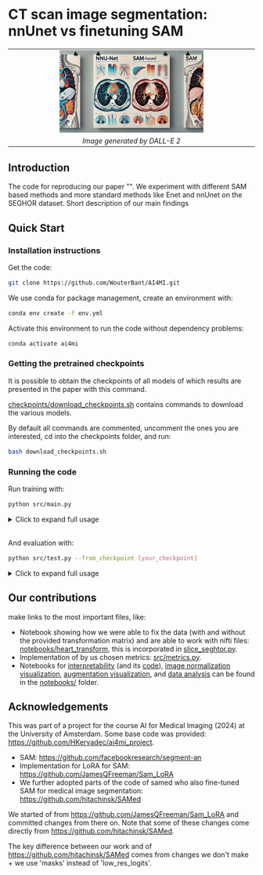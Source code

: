 # CT scan image segmentation: nnUnet vs finetuning SAM

<table align="center">
  <tr align="center">
      <td><img src="assets/figure1.webp" width="60%"></td>
  </tr>
  <tr align="center">
      <td><em>Image generated by DALL-E 2</em></td>
  </tr>
</table>

## Introduction
The code for reproducing our paper "". We experiment with different SAM based methods and more standard methods like Enet and nnUnet on the SEGHOR dataset. Short description of our main findings

## Quick Start

### Installation instructions

Get the code:
```bash
git clone https://github.com/WouterBant/AI4MI.git
```

We use conda for package management, create an environment with:
```bash
conda env create -f env.yml
```

Activate this environment to run the code without dependency problems:
```bash
conda activate ai4mi
```

### Getting the pretrained checkpoints
It is possible to obtain the checkpoints of all models of which results are presented in the paper with this command.

[checkpoints/download_checkpoints.sh](checkpoints/download_checkpoints.sh) contains commands to download the various models.

By default all commands are commented, uncomment the ones you are interested, cd into the checkpoints folder, and run:

```bash
bash download_checkpoints.sh
```

### Running the code

Run training with:
```bash
python src/main.py
```

<details> <summary>Click to expand full usage </summary>

```bash
usage: main.py [-h] [--epochs EPOCHS] [--lr LR] [--weight_decay WEIGHT_DECAY] [--batch_size BATCH_SIZE] [--gradient_accumulation_steps GRADIENT_ACCUMULATION_STEPS] [--use_scheduler] [--use_sampler] [--augment] [--model MODEL] [--optimizer {adam,sgd,adamw,sgd-wd}]
               [--dataset {TOY2,SEGTHOR,SEGTHOR_MANUAL_SPLIT}] [--mode {partial,full}] [--loss {ce,dice_monai,gdl,dce}] [--ce_lambda CE_LAMBDA] [--dest DEST] [--r R] [--from_checkpoint FROM_CHECKPOINT] [--gpu] [--num_workers NUM_WORKERS] [--debug] [--normalize] [--deterministic]
               [--use_wandb] [--clip_grad] [--crf] [--finetune_crf]

options:
  -h, --help            show this help message and exit
  --epochs EPOCHS
  --lr LR               Learning rate
  --weight_decay WEIGHT_DECAY
                        Weight decay
  --batch_size BATCH_SIZE
                        Batch size
  --gradient_accumulation_steps GRADIENT_ACCUMULATION_STEPS
                        Number of steps to accumulate gradients over
  --use_scheduler       Use CosineWarmupScheduler
  --use_sampler         Use AdaptiveSampler
  --augment             Augment the training dataset
  --model MODEL         Model to use
  --optimizer {adam,sgd,adamw,sgd-wd}
                        Optimizer to use
  --dataset {TOY2,SEGTHOR,SEGTHOR_MANUAL_SPLIT}
  --mode {partial,full}
  --loss {ce,dice_monai,gdl,dce}
  --ce_lambda CE_LAMBDA
  --dest DEST           Destination directory to save the results (predictions and weights).
  --r R                 The rank of the LoRa matrices.
  --from_checkpoint FROM_CHECKPOINT
  --gpu
  --num_workers NUM_WORKERS
  --debug               Keep only a fraction (10 samples) of the datasets, to test the logic around epochs and logging easily.
  --normalize           Normalize the input images
  --deterministic       Make the training deterministic
  --use_wandb           Use wandb for logging
  --clip_grad           Enable gradient clipping
  --crf                 Apply CRF on the output
  --finetune_crf        Freeze the model and only train CRF and the last layer
```
</details>

<br>

And evaluation with:

```bash
python src/test.py --from_checkpoint [your_checkpoint]
```
<details> <summary>Click to expand full usage </summary>

<br>

Note that for the compiled models a GPU is required to run inference as the model needs to be comiled again.

```bash
usage: test.py [-h] [--batch_size BATCH_SIZE] [--model MODEL] [--dest DEST] [--r R] [--dataset {TOY2,SEGTHOR,SEGTHOR_MANUAL_SPLIT}] [--mode {partial,full}] [--from_checkpoint FROM_CHECKPOINT] [--gpu] [--num_workers NUM_WORKERS] [--debug] [--normalize]

options:
  -h, --help            show this help message and exit
  --batch_size BATCH_SIZE
                        Batch size
  --model MODEL         Model to use
  --dest DEST           Destination directory to save the results (predictions and weights).
  --r R                 The rank of the LoRa matrices.
  --dataset {TOY2,SEGTHOR,SEGTHOR_MANUAL_SPLIT}
  --mode {partial,full}
  --from_checkpoint FROM_CHECKPOINT
  --gpu
  --num_workers NUM_WORKERS
  --debug               Keep only a fraction (10 samples) of the datasets, to test the logic around epochs and logging easily.
  --normalize           Normalize the input images
```
</details>


## Our contributions
make links to the most important files, like:
- Notebook showing how we were able to fix the data (with and without the provided transformation matrix) and are able to work with nifti files: [notebooks/heart_transform](notebooks/heart_transform.ipynb), this is incorporated in [slice_seghtor.py](src/slice_segthor.py).
- Implementation of by us chosen metrics: [src/metrics.py](src/metrics.py).
- Notebooks for [interpretability](notebooks/intepretability.ipynb) (and its [code](notebooks/notebook_utils.py)), [image normalization visualization](notebooks/normalize.ipynb), [augmentation visualization](notebooks/augmentations.ipynb), and [data analysis](notebooks/data_analysis.ipynb) can be found in the [notebooks/](notebooks) folder.


## Acknowledgements
This was part of a project for the course AI for Medical Imaging (2024) at the University of Amsterdam. Some base code was provided: https://github.com/HKervadec/ai4mi_project. 

- SAM: https://github.com/facebookresearch/segment-an
- Implementation for LoRA for SAM: https://github.com/JamesQFreeman/Sam_LoRA
- We further adopted parts of the code of samed who also fine-tuned SAM for medical image segmentation: https://github.com/hitachinsk/SAMed

We started of from https://github.com/JamesQFreeman/Sam_LoRA and committed changes from there on. Note that some of these changes come directly from https://github.com/hitachinsk/SAMed.

The key difference between our work and of https://github.com/hitachinsk/SAMed comes from changes we don't make + we use 'masks' instead of 'low_res_logits'.

